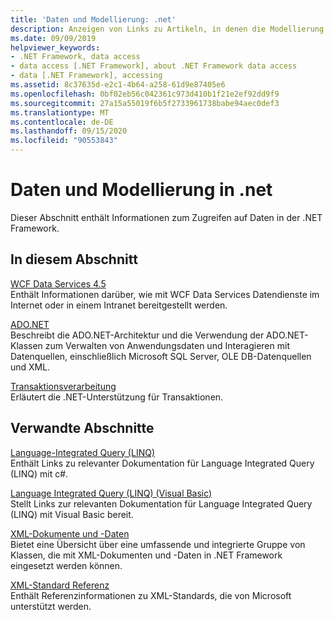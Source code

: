 ```yaml
---
title: 'Daten und Modellierung: .net'
description: Anzeigen von Links zu Artikeln, in denen die Modellierung und der Zugriff auf Daten in .net beschrieben werden. In den Artikeln werden WCF Data Services, ADO.net und Transaktionsverarbeitung behandelt.
ms.date: 09/09/2019
helpviewer_keywords:
- .NET Framework, data access
- data access [.NET Framework], about .NET Framework data access
- data [.NET Framework], accessing
ms.assetid: 8c37635d-e2c1-4b64-a258-61d9e87405e6
ms.openlocfilehash: 0bf02eb56c042361c973d410b1f21e2ef92dd9f9
ms.sourcegitcommit: 27a15a55019f6b5f2733961738babe94aec0def3
ms.translationtype: MT
ms.contentlocale: de-DE
ms.lasthandoff: 09/15/2020
ms.locfileid: "90553843"
---
```

# <a name="data-and-modeling-in-net"></a>Daten und Modellierung in .net

Dieser Abschnitt enthält Informationen zum Zugreifen auf Daten in der .NET Framework.  
  
## <a name="in-this-section"></a>In diesem Abschnitt

 [WCF Data Services 4.5](./wcf/index.md)  
 Enthält Informationen darüber, wie mit WCF Data Services Datendienste im Internet oder in einem Intranet bereitgestellt werden.  

 [ADO.NET](./adonet/index.md)  
 Beschreibt die ADO.NET-Architektur und die Verwendung der ADO.NET-Klassen zum Verwalten von Anwendungsdaten und Interagieren mit Datenquellen, einschließlich Microsoft SQL Server, OLE DB-Datenquellen und XML.  
  
 [Transaktionsverarbeitung](./transactions/index.md)  
 Erläutert die .NET-Unterstützung für Transaktionen.  
  
## <a name="related-sections"></a>Verwandte Abschnitte

 [Language-Integrated Query (LINQ)](../../csharp/programming-guide/concepts/linq/index.md)  
 Enthält Links zu relevanter Dokumentation für Language Integrated Query (LINQ) mit c#.  
  
 [Language Integrated Query (LINQ) (Visual Basic)](../../visual-basic/programming-guide/concepts/linq/index.md)  
 Stellt Links zur relevanten Dokumentation für Language Integrated Query (LINQ) mit Visual Basic bereit.  
  
 [XML-Dokumente und -Daten](../../standard/data/xml/index.md)  
 Bietet eine Übersicht über eine umfassende und integrierte Gruppe von Klassen, die mit XML-Dokumenten und -Daten in .NET Framework eingesetzt werden können.  
  
 [XML-Standard Referenz](/previous-versions/dotnet/netframework-4.0/ms256177(v=vs.100))  
 Enthält Referenzinformationen zu XML-Standards, die von Microsoft unterstützt werden.
